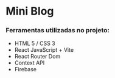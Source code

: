 # Mini Blog

### Ferramentas utilizadas no projeto:
- HTML 5 / CSS 3
- React JavaScript + Vite
- React Router Dom
- Context API
- Firebase
